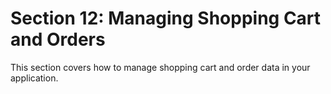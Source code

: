 # Section 12: Managing Shopping Cart and Orders

This section covers how to manage shopping cart and order data in your application. 